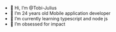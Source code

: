 - 👋 Hi, I’m @Tobi-Julius
- 👀 I’m 24 years old Mobile application developer
- 🌱 I’m currently learning typescript and node js
- 💞️ I’m obsessed for impact 

<!---
Tobi-Julius/Tobi-Julius is a ✨ special ✨ repository because its `README.md` (this file) appears on your GitHub profile.
You can click the Preview link to take a look at your changes.
--->
